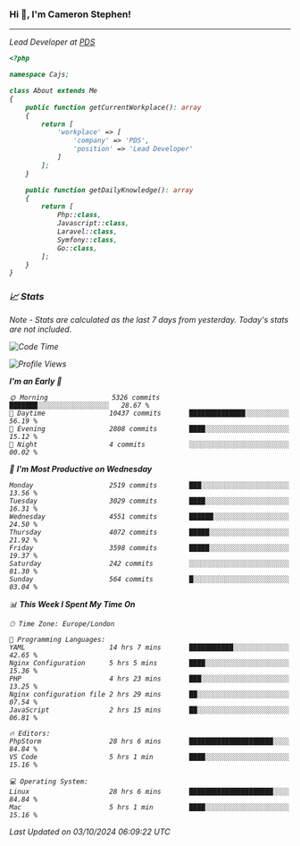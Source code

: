 ### Hi 👋, I'm Cameron Stephen!
<hr>
<p><em>Lead Developer at <a href="https://prindatasolutions.co.uk">PDS</a></p>


```php
<?php

namespace Cajs;

class About extends Me
{
    public function getCurrentWorkplace(): array
    {
        return [
            'workplace' => [
                'company' => 'PDS',
                'position' => 'Lead Developer'
            ]
        ];
    }

    public function getDailyKnowledge(): array
    {
        return [
            Php::class,
            Javascript::class,
            Laravel::class,
            Symfony::class,
            Go::class,
        ];
    }
}
```

### 📈 Stats
<p><em>Note - Stats are calculated as the last 7 days from yesterday. Today's stats are not included.</em></p>


<!--START_SECTION:waka-->
![Code Time](http://img.shields.io/badge/Code%20Time-3%2C995%20hrs%2019%20mins-blue)

![Profile Views](http://img.shields.io/badge/Profile%20Views-0-blue)

**I'm an Early 🐤** 

```text
🌞 Morning                5326 commits        ███████░░░░░░░░░░░░░░░░░░   28.67 % 
🌆 Daytime                10437 commits       ██████████████░░░░░░░░░░░   56.19 % 
🌃 Evening                2808 commits        ████░░░░░░░░░░░░░░░░░░░░░   15.12 % 
🌙 Night                  4 commits           ░░░░░░░░░░░░░░░░░░░░░░░░░   00.02 % 
```
📅 **I'm Most Productive on Wednesday** 

```text
Monday                   2519 commits        ███░░░░░░░░░░░░░░░░░░░░░░   13.56 % 
Tuesday                  3029 commits        ████░░░░░░░░░░░░░░░░░░░░░   16.31 % 
Wednesday                4551 commits        ██████░░░░░░░░░░░░░░░░░░░   24.50 % 
Thursday                 4072 commits        █████░░░░░░░░░░░░░░░░░░░░   21.92 % 
Friday                   3598 commits        █████░░░░░░░░░░░░░░░░░░░░   19.37 % 
Saturday                 242 commits         ░░░░░░░░░░░░░░░░░░░░░░░░░   01.30 % 
Sunday                   564 commits         █░░░░░░░░░░░░░░░░░░░░░░░░   03.04 % 
```


📊 **This Week I Spent My Time On** 

```text
🕑︎ Time Zone: Europe/London

💬 Programming Languages: 
YAML                     14 hrs 7 mins       ███████████░░░░░░░░░░░░░░   42.65 % 
Nginx Configuration      5 hrs 5 mins        ████░░░░░░░░░░░░░░░░░░░░░   15.36 % 
PHP                      4 hrs 23 mins       ███░░░░░░░░░░░░░░░░░░░░░░   13.25 % 
Nginx configuration file 2 hrs 29 mins       ██░░░░░░░░░░░░░░░░░░░░░░░   07.54 % 
JavaScript               2 hrs 15 mins       ██░░░░░░░░░░░░░░░░░░░░░░░   06.81 % 

🔥 Editors: 
PhpStorm                 28 hrs 6 mins       █████████████████████░░░░   84.84 % 
VS Code                  5 hrs 1 min         ████░░░░░░░░░░░░░░░░░░░░░   15.16 % 

💻 Operating System: 
Linux                    28 hrs 6 mins       █████████████████████░░░░   84.84 % 
Mac                      5 hrs 1 min         ████░░░░░░░░░░░░░░░░░░░░░   15.16 % 
```


 Last Updated on 03/10/2024 06:09:22 UTC
<!--END_SECTION:waka-->
